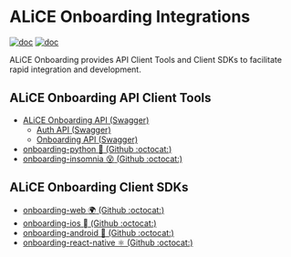# ALiCE Onboarding Integrations 
[![doc](https://img.shields.io/badge/doc-onboarding-51CB56)](https://docs.alicebiometrics.com/onboarding/) 
[![doc](https://img.shields.io/badge/doc-integrations-51CB56)](https://docs.alicebiometrics.com/onboarding/integrations.html) 

ALiCE Onboarding provides API Client Tools and Client SDKs to facilitate rapid integration and development.

## ALiCE Onboarding API Client Tools

* [ALiCE Onboarding API (Swagger)](https://apis.alicebiometrics.com/onboarding/ui/#/)
  - [Auth API (Swagger)](https://apis.alicebiometrics.com/auth/ui/#/)
  - [Onboarding API (Swagger)](https://apis.alicebiometrics.com/onboarding/ui/#/)
* [onboarding-python :snake: (Github :octocat:)](https://github.com/alice-biometrics/onboarding-python)
* [onboarding-insomnia :dizzy_face: (Github :octocat:)](https://github.com/alice-biometrics/onboarding-insomnia)

## ALiCE Onboarding Client SDKs

* [onboarding-web :earth_africa: (Github :octocat:)](https://github.com/alice-biometrics/onboarding-web)
* [onboarding-ios  (Github :octocat:)](https://github.com/alice-biometrics/onboarding-ios)
* [onboarding-android :robot: (Github :octocat:)](https://github.com/alice-biometrics/onboarding-android)
* [onboarding-react-native ⚛️ (Github :octocat:)](https://github.com/alice-biometrics/onboarding-react-native)



